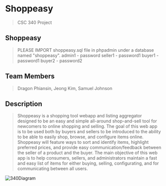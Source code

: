 # Shoppeasy
>CSC 340 Project

## Shoppeasy
> PLEASE IMPORT shoppeasy.sql file in phpadmin under a database named "shoppeasy".
admin1 - password
seller1 - password1
buyer1 - password1
buyer2 - password2

## Team Members
>Dragon Phiansin, Jeong Kim, Samuel Johnson

## Description
>Shoppeasy is a shopping tool webapp and listing aggregator designed to be an easy and simple all-around shop-and-sell tool for newcomers to online shopping and selling. The goal of this web app is to be used both by buyers and sellers to be introduced to the ability to be able to easily shop, browse, and configure items online. Shoppeasy will feature ways to sort and identify items, highlight preferred prices, and provide easy communication/feedback between the seller of a product and the buyer. The main objective of this web app is to help consumers, sellers, and administrators maintain a fast and easy list of items for either buying, selling, configurating, and for communicating between all users.

![340Diagram](https://github.com/DragonPhia/ShoppingAPI/assets/142546629/3ec6e7a4-d989-4c29-80a2-33f896389c71)
